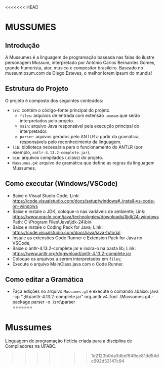 <<<<<<< HEAD
# MUSSUMES

## Introdução

A Mussumes é a linguagem de programação baseada nas falas do ilustre personagem Mussum, interpretado por Antônio Carlos Bernardes Gomes, grande humorista, ator, músico e compositor brasileiro.
Baseado no mussumipsum.com de Diego Esteves, o melhor lorem ipsum do mundis!

## Estrutura do Projeto

O projeto é composto dos seguintes conteúdos:

- `src`: contém o código-fonte principal do projeto.
  - `files`: arquivos de entrada com extensão `.musum` que serão interpretados pelo projeto.
  - `main`: arquivo Java responsável pela execução principal do interpretador.
  - `parser`: aquivos gerados pelo ANTLR a partir da gramática, responsáveis pelo reconhecimento da linguagem.
- `lib`: biblioteca necessária para o funcionamento do ANTLR (por exemplo, `antlr-4.13.2-complete.jar`).
- `bin`: arquivos compilados (.class) do projeto.
- `Mussumes.g4`: arquivo de gramática que define as regras da linguagem Mussumes.

## Como executar (Windows/VSCode)
- Baixe o Visual Studio Code;
  Link: https://code.visualstudio.com/docs/setup/windows#_install-vs-code-on-windows
- Baixe e instale o JDK, coloque-o nas variáveis de ambiente;
  Link: https://www.oracle.com/java/technologies/downloads/#jdk24-windows
  Path: C:\Program Files\Java\jdk-24\bin
- Baixe e instale o Coding Pack for Java;
  Link: https://code.visualstudio.com/docs/java/java-tutorial
- Instale as extensões Code Runner e Extension Pack for Java no VSCode;
- Baixe o antlr-4.13.2-complete.jar e insira-o na pasta lib;
  Link: https://www.antlr.org/dogwnload/antlr-4.13.2-complete.jar
- Coloque os arquivos a serem interpretados em `files`;
- Execute o arquivo MainClass.java com o Code Runner.

## Como editar a Gramática
- Faça edições no arquivo `Mussumes.g4` e execute o comando abaixo:
  java -cp ".;lib/antlr-4.13.2-complete.jar" org.antlr.v4.Tool .\Mussumes.g4 -package parser -o .\src\parser\
=======
# Mussumes
Linguagem de programação fictícia criada para a disciplina de Compiladores na UFABC.
>>>>>>> 1d2123b0da3dbef649ee81dd54dc692d53147c94
